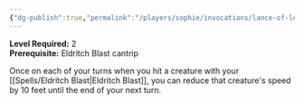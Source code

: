 ```yaml
---
{"dg-publish":true,"permalink":"/players/sophie/invocations/lance-of-lethargy/","noteIcon":""}
---
```


**Level Required:** 2  
**Prerequisite:** Eldritch Blast cantrip  


Once on each of your turns when you hit a creature with your [[Spells/Eldritch Blast\|Eldritch Blast]], you can reduce that creature's speed by 10 feet until the end of your next turn.